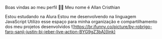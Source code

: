 Boas vindas ao meu perfil 💙💙
Meu nome é Allan Cristhian

Estou estudando na Alura
Estou me desenvolvendo na linguagem JavaScript
Utilizo esse espaço para minha organização e compartilhamento dos meu projetos desenvolvidos
![https://br.ifunny.co/picture/by-robrigo-faro-sanji-justin-bi-ieber-live-action-BYG9gZ3bA](link)
